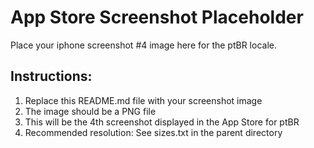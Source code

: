# App Store Screenshot Placeholder

Place your iphone screenshot #4 image here for the ptBR locale.

## Instructions:
1. Replace this README.md file with your screenshot image
2. The image should be a PNG file
3. This will be the 4th screenshot displayed in the App Store for ptBR
4. Recommended resolution: See sizes.txt in the parent directory
